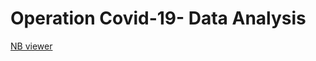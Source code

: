 # Operation Covid-19- Data Analysis

[NB viewer](https://nbviewer.jupyter.org/github/Shreyas285/covid-19/blob/main/Covid_19.ipynb) 
